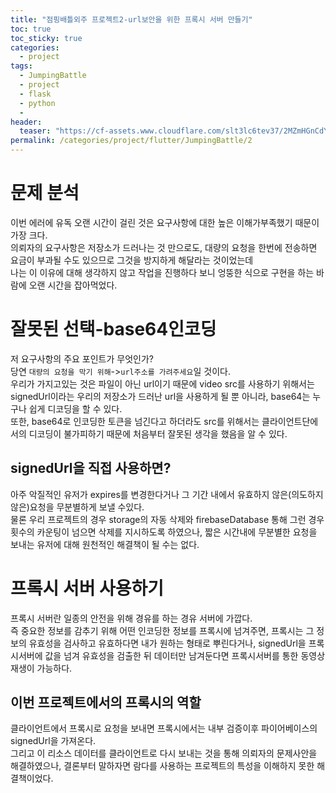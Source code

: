 ```yaml
---
title: "점핑배틀외주 프로젝트2-url보안을 위한 프록시 서버 만들기"
toc: true
toc_sticky: true
categories:
  - project
tags:
  - JumpingBattle
  - project
  - flask
  - python
  - 
header:
  teaser: "https://cf-assets.www.cloudflare.com/slt3lc6tev37/2MZmHGnCdYbQBIsZ4V11C6/25b48def8b56b63f7527d6ad65829676/forward_proxy_flow.png"
permalink: /categories/project/flutter/JumpingBattle/2
---
```

# 문제 분석
이번 에러에 유독 오랜 시간이 걸린 것은 요구사항에 대한 높은 이해가부족했기 때문이 가장 크다.<br> 의뢰자의 요구사항은 저장소가 드러나는 것 만으로도, 대량의 요청을 한번에 전송하면 요금이 부과될 수도 있으므로 그것을 방지하게 해달라는 것이었는데<br> 나는 이 이유에 대해 생각하지 않고 작업을 진행하다 보니 엉뚱한 식으로 구현을 하는 바람에 오랜 시간을 잡아먹었다.

# 잘못된 선택-base64인코딩
저 요구사항의 주요 포인트가 무엇인가?<br> 당연 `대량의 요청을 막기 위해`->`url주소를 가려주세요`일 것이다.<br>
우리가 가지고있는 것은 파일이 아닌 url이기 때문에 video src를 사용하기 위해서는 signedUrl이라는 우리의 저장소가 드러난 url을 사용하게 될 뿐 아니라, base64는 누구나 쉽게 디코딩을 할 수 있다.<br>
또한, base64로 인코딩한 토큰을 넘긴다고 하더라도 src를 위해서는 클라이언트단에서의 디코딩이 불가피하기 때문에 처음부터 잘못된 생각을 했음을 알 수 있다.<br>
## signedUrl을 직접 사용하면?
아주 악질적인 유저가 expires를 변경한다거나 그 기간 내에서 유효하지 않은(의도하지 않은)요청을 무분별하게 보낼 수있다.<br>
물론 우리 프로젝트의 경우 storage의 자동 삭제와 firebaseDatabase 통해 그런 경우 횟수의 카운팅이 넘으면 삭제를 지시하도록 하였으나, 짧은 시간내에 무분별한 요청을 보내는 유저에 대해 원천적인 해결책이 될 수는 없다.
# 프록시 서버 사용하기
프록시 서버란 일종의 안전을 위해 경유를 하는 경유 서버에 가깝다.<br>
즉 중요한 정보를 감추기 위해 어떤 인코딩한 정보를 프록시에 넘겨주면, 프록시는 그 정보의 유효성을 검사하고 유효하다면 내가 원하는 형태로 뿌린다거나, signedUrl을 프록시서버에 값을 넘겨 유효성을 검출한 뒤 데이터만 남겨둔다면 프록시서버를 통한 동영상 재생이 가능하다.
## 이번 프로젝트에서의 프록시의 역할
클라이언트에서 프록시로 요청을 보내면 프록시에서는 내부 검증이후 파이어베이스의 signedUrl을 가져온다.<br>
그리고 이 리소스 데이터를 클라이언트로 다시 보내는 것을 통해 의뢰자의 문제사안을 해결하였으나, 결론부터 말하자면 람다를 사용하는 프로젝트의 특성을 이해하지 못한 해결책이었다.
